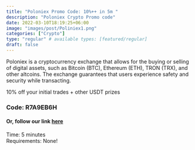 ```yaml
---
title: "Poloniex Promo Code: 10%++ in 5m "
description: "Poloniex Crypto Promo code"
date: 2022-03-10T18:19:25+06:00
image: "images/post/Poliniex1.png"
categories: ["Crypto"]
type: "regular" # available types: [featured/regular]
draft: false
---
```


Poloniex is a cryptocurrency exchange that allows for the buying or selling of digital assets, such as Bitcoin (BTC), Ethereum (ETH), TRON (TRX), and other altcoins. The exchange guarantees that users experience safety and security while transacting.

10% off your initial trades + other USDT prizes

### Code: R7A9EB6H

#### Or, follow our link [here](https://poloniex.com/signup?c=R7A9EB6H)

Time: 5 minutes <br>
Requirements: None!
